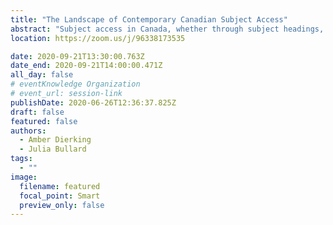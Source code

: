 ```yaml
---
title: "The Landscape of Contemporary Canadian Subject Access"
abstract: "Subject access in Canada, whether through subject headings, classification, thesauri or other structures, is dominated by systems originally created in the United States. Building on a 2019 literature review that identified current subject access systems and developing projects in the Canadian context, this paper will explore the patterns of divergence and convergence between systems and across borders. As subject access systems from the United States do not meet all the needs of Canadian scholarship, next steps include considering how these gaps and distortions impact Canadian scholarship and what institutions in Canada are doing to create systems consistent with their values."
location: https://zoom.us/j/96338173535

date: 2020-09-21T13:30:00.763Z
date_end: 2020-09-21T14:00:00.471Z
all_day: false
# eventKnowledge Organization
# event_url: session-link
publishDate: 2020-06-26T12:36:37.825Z
draft: false
featured: false
authors:
  - Amber Dierking
  - Julia Bullard
tags:
  - ""
image:
  filename: featured
  focal_point: Smart
  preview_only: false
---
```

